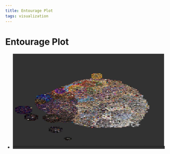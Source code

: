 ```yaml
---
title: Entourage Plot
tags: visualization
---
```


# Entourage Plot
- ![im](assets/Pasted%20Image%2020220506155757.png)
























































































